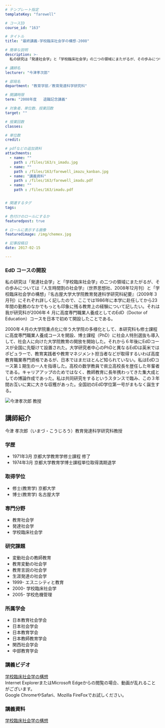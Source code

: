 ```yaml
---
# テンプレート指定
templateKey: "farewell"

# コースID
course_id: "163"

# タイトル
title: "最終講義-学校臨床社会学の構想-2008"

# 簡単な説明
description: >-
  私の研究は「発達社会学」と「学校臨床社会学」の二つの領域にまたがるが、その歩みについては『人生時間割の社会学』（世界思想社、2008年12月刊）と「学校臨床社会学の構想」『名古屋大学大学院教育発達...

# 講師名
lecturer: "今津孝次郎"

# 部局名
department: "教育学部／教育発達科学研究科"

# 開講時限
term: "2008年度	退職記念講義"

# 対象者、単位数、授業回数
target: ""

# 授業回数
classes: 

# 単位数
credit: 

# pdfなどの追加資料
attachments: 
  - name: "" 
    path : /files/163/s_imadu.jpg
  - name: "" 
    path : /files/163/farewell_imazu_kanban.jpg
  - name: "講義資料" 
    path : /files/163/farewell_imadu.pdf
  - name: "" 
    path : /files/163/imadu.pdf


# 関連するタグ
tags:

# 色付けのロールにするか
featuredpost: true

# ロールに表示する画像
featuredimage: /img/chemex.jpg

# 記事投稿日
date: 2017-02-15

---
```

### EdD コースの開設

私の研究は「発達社会学」と「学校臨床社会学」の二つの領域にまたがるが、その歩みについては『人生時間割の社会学』（世界思想社、2008年12月刊）と「学校臨床社会学の構想」『名古屋大学大学院教育発達科学研究科紀要』（2009年３月刊）にそれぞれ詳しく記したので、ここでは1986年に本学に赴任してから23年間の勤務のなかでもっとも印象に残る教育上の経験について記したい。それは我が研究科が2006年４ 月に高度専門職業人養成としてのEdD（Doctor of Education）コースを日本で初めて開設したことである。 

2000年４月の大学院重点化に伴う大学院の多様化として、本研究科も修士課程に高度専門職業人養成コースを開設、博士課程（PhD）に社会人特別選抜も導入して、社会人に向けた大学院教育の開放を開始した。それから６年後にEdDコースが全国に先駆けて設置された。大学研究者中心のPhDと異なるEdDは英米ではポピュラーで、教育実践者や教育マネジメント担当者などが取得するいわば高度教育職業専門資格であるが、日本ではまだほとんど知られていない。私はEdDコース第１期生の一人を指導した。高校の数学教員で県立高校長を歴任した年輩者である。キャリアアップのためではなく、教師教育に長年携わってきた集大成としての博論作成であった。私は共同研究をするというスタンスで臨み、この３年間お互いに実に大きな収穫があった。全国初のEdD学位第一号がまもなく誕生する。

![今津孝次郎 教授](/files/163/s_imadu.jpg) 
## 講師紹介

今津 孝次郎（いまづ・こうじろう）教育発達科学研究科教授 

### 学歴

  * 1971年3月 京都大学教育学修士課程 修了
  * 1974年3月 京都大学教育学博士課程単位取得満期退学

### 取得学位

  * 修士(教育学) 京都大学
  * 博士(教育学) 名古屋大学

### 専門分野

  * 教育社会学
  * 発達社会学
  * 学校臨床社会学

### 研究課題

  * 変動社会の教師教育
  * 教育変動の社会学
  * 教育言説の社会学
  * 生涯発達の社会学
  * 1999- エスニシティと教育
  * 2000- 学校臨床社会学
  * 2005- 学校危機管理

### 所属学会

  * 日本教育社会学会
  * 日本社会学会
  * 日本教育学会
  * 日本教師教育学会
  * 関西社会学会
  * 中部教育学会
### 講義ビデオ

[学校臨床社会学の構想](http://nuvideo.media.nagoya-u.ac.jp/embed/2789f47fba126a1d3db13d832b810dbca2abb32e)  
Internet ExplorerまたはMicrosoft Edgeからの閲覧の場合、動画が乱れることがございます。  
Google ChromeやSafari、Mozilla FireFoxでお試しください。 

### 講義資料


[学校臨床社会学の構想](/files/163/imadu.pdf) 
